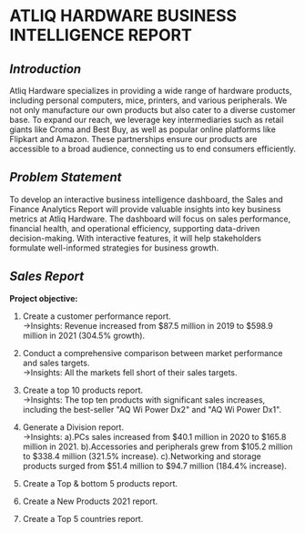 # **ATLIQ HARDWARE BUSINESS INTELLIGENCE REPORT**

## *Introduction*
Atliq Hardware specializes in providing a wide range of hardware products, including personal computers, mice, printers, and various peripherals. We not only manufacture our own products but also cater to a diverse 
customer base. To expand our reach, we leverage key intermediaries such as retail giants like Croma and Best Buy, as well as popular online platforms like Flipkart and Amazon. These partnerships ensure our products 
are accessible to a broad audience, connecting us to end consumers efficiently.

## *Problem Statement*

To develop an interactive business intelligence dashboard, the Sales and Finance Analytics Report will provide valuable insights into key business metrics at Atliq Hardware. The dashboard will focus on sales performance, financial health, and operational efficiency, supporting data-driven decision-making. With interactive features, it will help stakeholders formulate well-informed strategies for business growth.

## *Sales Report*
__Project objective:__

1. Create a customer performance report.<br>
        ->Insights: Revenue increased from $87.5 million in 2019 to $598.9 million in 2021 (304.5% growth).
   
2. Conduct a comprehensive comparison between market performance and sales targets.<br>
        ->Insights: All the markets fell short of their sales targets.
3. Create a top 10 products report.<br>
        ->Insights: The top ten products with significant sales increases, including the best-seller "AQ Wi Power Dx2" and "AQ Wi Power Dx1".
   
4. Generate a Division report.<br>
        ->Insights:
                    a).PCs sales increased from $40.1 million in 2020 to $165.8 million in 2021.
                    b).Accessories and peripherals grew from $105.2 million to $338.4 million (321.5% increase).
                    c).Networking and storage products surged from $51.4 million to $94.7 million (184.4% increase).
7. Create a Top & bottom 5 products report.

8. Create a New Products 2021 report.

9. Create a Top 5 countries report.
